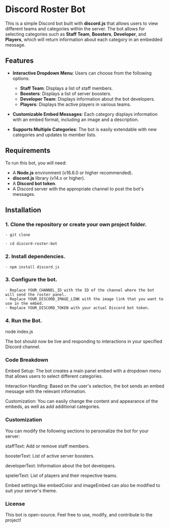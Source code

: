 # Discord Roster Bot

This is a simple Discord bot built with **discord.js** that allows users to view different teams and categories within the server. The bot allows for selecting categories such as **Staff Team**, **Boosters**, **Developer**, and **Players**, which will return information about each category in an embedded message.

## Features

- **Interactive Dropdown Menu**: Users can choose from the following options:
  - **Staff Team**: Displays a list of staff members.
  - **Boosters**: Displays a list of server boosters.
  - **Developer Team**: Displays information about the bot developers.
  - **Players**: Displays the active players in various teams.

- **Customizable Embed Messages**: Each category displays information with an embed format, including an image and a description.

- **Supports Multiple Categories**: The bot is easily extendable with new categories and updates to member lists.

## Requirements

To run this bot, you will need:

- A **Node.js** environment (v16.6.0 or higher recommended).
- **discord.js** library (v14.x or higher).
- A **Discord bot token**.
- A Discord server with the appropriate channel to post the bot's messages.

## Installation

### 1. Clone the repository or create your own project folder.

	· git clone 

	· cd discord-roster-bot

### 2. Install dependencies.

	· npm install discord.js


### 3. Configure the bot.

	· Replace YOUR_CHANNEL_ID with the ID of the channel where the bot will send the roster panel.
	· Replace YOUR_DISCORD_IMAGE_LINK with the image link that you want to use in the embed.
	· Replace YOUR_DISCORD_TOKEN with your actual Discord bot token.

### 4. Run the Bot.

  node index.js

  
   

The bot should now be live and responding to interactions in your specified Discord channel.




### Code Breakdown

Embed Setup: The bot creates a main panel embed with a dropdown menu that allows users to select different categories.

Interaction Handling: Based on the user's selection, the bot sends an embed message with the relevant information.

Customization: You can easily change the content and appearance of the embeds, as well as add additional categories.




### Customization

You can modify the following sections to personalize the bot for your server:

staffText: Add or remove staff members.

boosterText: List of active server boosters.

developerText: Information about the bot developers.

spielerText: List of players and their respective teams.

Embed settings like embedColor and imageEmbed can also be modified to suit your server's theme.





### License

This bot is open-source. Feel free to use, modify, and contribute to the project!

